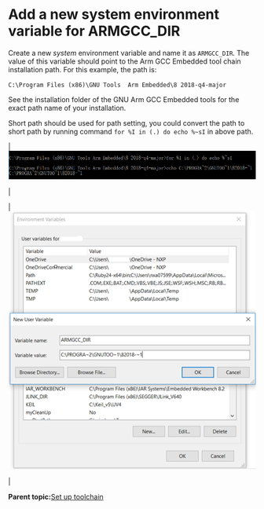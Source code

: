 # Add a new system environment variable for ARMGCC\_DIR

Create a new *system* environment variable and name it as `ARMGCC_DIR`. The value of this variable should point to the Arm GCC Embedded tool chain installation path. For this example, the path is:

```
C:\Program Files (x86)\GNU Tools  Arm Embedded\8 2018-q4-major
```

See the installation folder of the GNU Arm GCC Embedded tools for the exact path name of your installation.

Short path should be used for path setting, you could convert the path to short path by running command `for %I in (.) do echo %~sI` in above path.

|![](../images/convert_path.png "Convert path to short path")

|

|![](../images/add_armgcc_dir_system_variable.png "Add ARMGCC_DIR system variable")

|

**Parent topic:**[Set up toolchain](../topics/set_up_toolchain.md)

